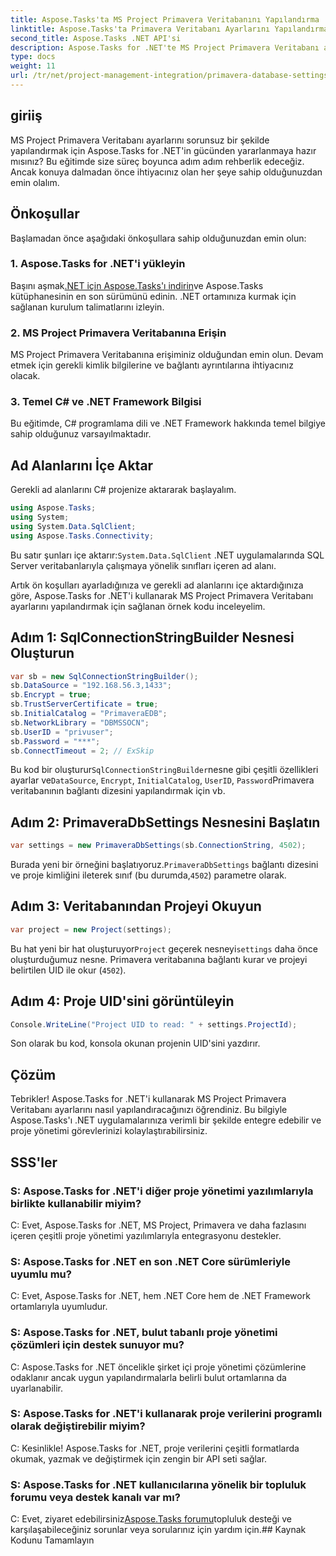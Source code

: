 ```yaml
---
title: Aspose.Tasks'ta MS Project Primavera Veritabanını Yapılandırma
linktitle: Aspose.Tasks'ta Primavera Veritabanı Ayarlarını Yapılandırma
second_title: Aspose.Tasks .NET API'si
description: Aspose.Tasks for .NET'te MS Project Primavera Veritabanı ayarlarını zahmetsizce nasıl yapılandıracağınızı öğrenin. Proje yönetimi görevlerinizi kolaylaştırın.
type: docs
weight: 11
url: /tr/net/project-management-integration/primavera-database-settings/
---
```

## giriiş
MS Project Primavera Veritabanı ayarlarını sorunsuz bir şekilde yapılandırmak için Aspose.Tasks for .NET'in gücünden yararlanmaya hazır mısınız? Bu eğitimde size süreç boyunca adım adım rehberlik edeceğiz. Ancak konuya dalmadan önce ihtiyacınız olan her şeye sahip olduğunuzdan emin olalım.
## Önkoşullar
Başlamadan önce aşağıdaki önkoşullara sahip olduğunuzdan emin olun:
### 1. Aspose.Tasks for .NET'i yükleyin
 Başını aşmak[.NET için Aspose.Tasks'ı indirin](https://releases.aspose.com/tasks/net/)ve Aspose.Tasks kütüphanesinin en son sürümünü edinin. .NET ortamınıza kurmak için sağlanan kurulum talimatlarını izleyin.
### 2. MS Project Primavera Veritabanına Erişin
MS Project Primavera Veritabanına erişiminiz olduğundan emin olun. Devam etmek için gerekli kimlik bilgilerine ve bağlantı ayrıntılarına ihtiyacınız olacak.
### 3. Temel C# ve .NET Framework Bilgisi
Bu eğitimde, C# programlama dili ve .NET Framework hakkında temel bilgiye sahip olduğunuz varsayılmaktadır.

## Ad Alanlarını İçe Aktar
Gerekli ad alanlarını C# projenize aktararak başlayalım.

```csharp
using Aspose.Tasks;
using System;
using System.Data.SqlClient;
using Aspose.Tasks.Connectivity;

```
 Bu satır şunları içe aktarır:`System.Data.SqlClient` .NET uygulamalarında SQL Server veritabanlarıyla çalışmaya yönelik sınıfları içeren ad alanı.

Artık ön koşulları ayarladığınıza ve gerekli ad alanlarını içe aktardığınıza göre, Aspose.Tasks for .NET'i kullanarak MS Project Primavera Veritabanı ayarlarını yapılandırmak için sağlanan örnek kodu inceleyelim.
## Adım 1: SqlConnectionStringBuilder Nesnesi Oluşturun
```csharp
var sb = new SqlConnectionStringBuilder();
sb.DataSource = "192.168.56.3,1433";
sb.Encrypt = true;
sb.TrustServerCertificate = true;
sb.InitialCatalog = "PrimaveraEDB";
sb.NetworkLibrary = "DBMSSOCN";
sb.UserID = "privuser";
sb.Password = "***";
sb.ConnectTimeout = 2; // ExSkip
```
 Bu kod bir oluşturur`SqlConnectionStringBuilder`nesne gibi çeşitli özellikleri ayarlar ve`DataSource`, `Encrypt`, `InitialCatalog`, `UserID`, `Password`Primavera veritabanının bağlantı dizesini yapılandırmak için vb.
## Adım 2: PrimaveraDbSettings Nesnesini Başlatın
```csharp
var settings = new PrimaveraDbSettings(sb.ConnectionString, 4502);
```
 Burada yeni bir örneğini başlatıyoruz.`PrimaveraDbSettings` bağlantı dizesini ve proje kimliğini ileterek sınıf (bu durumda,`4502`) parametre olarak.
## Adım 3: Veritabanından Projeyi Okuyun
```csharp
var project = new Project(settings);
```
 Bu hat yeni bir hat oluşturuyor`Project` geçerek nesneyi`settings` daha önce oluşturduğumuz nesne. Primavera veritabanına bağlantı kurar ve projeyi belirtilen UID ile okur (`4502`).
## Adım 4: Proje UID'sini görüntüleyin
```csharp
Console.WriteLine("Project UID to read: " + settings.ProjectId);
```
Son olarak bu kod, konsola okunan projenin UID'sini yazdırır.

## Çözüm
Tebrikler! Aspose.Tasks for .NET'i kullanarak MS Project Primavera Veritabanı ayarlarını nasıl yapılandıracağınızı öğrendiniz. Bu bilgiyle Aspose.Tasks'ı .NET uygulamalarınıza verimli bir şekilde entegre edebilir ve proje yönetimi görevlerinizi kolaylaştırabilirsiniz.
## SSS'ler
### S: Aspose.Tasks for .NET'i diğer proje yönetimi yazılımlarıyla birlikte kullanabilir miyim?
C: Evet, Aspose.Tasks for .NET, MS Project, Primavera ve daha fazlasını içeren çeşitli proje yönetimi yazılımlarıyla entegrasyonu destekler.
### S: Aspose.Tasks for .NET en son .NET Core sürümleriyle uyumlu mu?
C: Evet, Aspose.Tasks for .NET, hem .NET Core hem de .NET Framework ortamlarıyla uyumludur.
### S: Aspose.Tasks for .NET, bulut tabanlı proje yönetimi çözümleri için destek sunuyor mu?
C: Aspose.Tasks for .NET öncelikle şirket içi proje yönetimi çözümlerine odaklanır ancak uygun yapılandırmalarla belirli bulut ortamlarına da uyarlanabilir.
### S: Aspose.Tasks for .NET'i kullanarak proje verilerini programlı olarak değiştirebilir miyim?
C: Kesinlikle! Aspose.Tasks for .NET, proje verilerini çeşitli formatlarda okumak, yazmak ve değiştirmek için zengin bir API seti sağlar.
### S: Aspose.Tasks for .NET kullanıcılarına yönelik bir topluluk forumu veya destek kanalı var mı?
 C: Evet, ziyaret edebilirsiniz[Aspose.Tasks forumu](https://forum.aspose.com/c/tasks/15)topluluk desteği ve karşılaşabileceğiniz sorunlar veya sorularınız için yardım için.## Kaynak Kodunu Tamamlayın